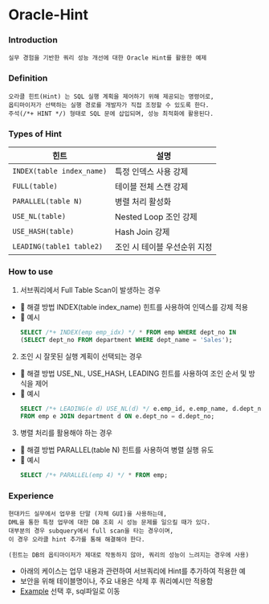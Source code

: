 # Oracle-Hint

### Introduction
```
실무 경험을 기반한 쿼리 성능 개선에 대한 Oracle Hint를 활용한 예제
```

### Definition
```
오라클 힌트(Hint) 는 SQL 실행 계획을 제어하기 위해 제공되는 명령어로, 
옵티마이저가 선택하는 실행 경로를 개발자가 직접 조정할 수 있도록 한다. 
주석(/*+ HINT */) 형태로 SQL 문에 삽입되며, 성능 최적화에 활용된다.
```

### Types of Hint
| 힌트 | 설명 |
|------|------|
| `INDEX(table index_name)` | 특정 인덱스 사용 강제 |
| `FULL(table)` | 테이블 전체 스캔 강제 |
| `PARALLEL(table N)` | 병렬 처리 활성화 |
| `USE_NL(table)` | Nested Loop 조인 강제 |
| `USE_HASH(table)` | Hash Join 강제 |
| `LEADING(table1 table2)` | 조인 시 테이블 우선순위 지정 |

### How to use

1. 서브쿼리에서 Full Table Scan이 발생하는 경우
- 🔹 해결 방법
INDEX(table index_name) 힌트를 사용하여 인덱스를 강제 적용
- 🔹 예시
     ```sql
     SELECT /*+ INDEX(emp emp_idx) */ * FROM emp WHERE dept_no IN 
     (SELECT dept_no FROM department WHERE dept_name = 'Sales');
     ```

2. 조인 시 잘못된 실행 계획이 선택되는 경우
- 🔹 해결 방법
USE_NL, USE_HASH, LEADING 힌트를 사용하여 조인 순서 및 방식을 제어
- 🔹 예시
     ```sql
     SELECT /*+ LEADING(e d) USE_NL(d) */ e.emp_id, e.emp_name, d.dept_name 
     FROM emp e JOIN department d ON e.dept_no = d.dept_no;
     ```

3. 병렬 처리를 활용해야 하는 경우
- 🔹 해결 방법
PARALLEL(table N) 힌트를 사용하여 병렬 실행 유도
- 🔹 예시
     ```sql
     SELECT /*+ PARALLEL(emp 4) */ * FROM emp;
     ```

### Experience
```
현대카드 실무에서 업무용 단말 (자체 GUI)을 사용하는데, 
DML을 통한 특정 업무에 대한 DB 조회 시 성능 문제를 일으킬 때가 있다.
대부분의 경우 subquery에서 full scan을 타는 경우이며, 
이 경우 오라클 hint 추가를 통해 해결해야 한다.

(힌트는 DB의 옵티마이저가 제대로 작동하지 않아, 쿼리의 성능이 느려지는 경우에 사용)
```

- 아래의 케이스는 업무 내용과 관련하여 서브쿼리에 Hint를 추가하여 적용한 예
- 보안을 위해 테이블명이나, 주요 내용은 삭제 후 쿼리예시만 적용함
- [Example](./hint_example.sql) 선택 후, sql파일로 이동